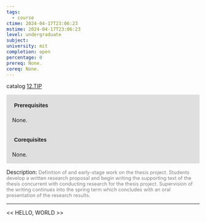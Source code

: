 ```yaml
---
tags:
  - course
ctime: 2024-04-17T23:06:23
mstime: 2024-04-17T23:06:23
level: undergraduate
subject: 
university: mit
completion: open
percentage: 0
prereq: None.
coreq: None.
---
```


catalog [12.TIP](http://student.mit.edu/catalog/m12a.html#12.TIP)

<span style="display: block; padding: 15px; background-color: rgb(100, 100, 100, 0.2);"><font id="m_prereq787_0" style="display: block; font-family: Arial, sans-serif; font-weight: bold; padding: 5px">Prerequisites</font><br><span id="prereq787_0">None.</span></span>
<span style="display: block; padding: 15px; background-color: rgb(100, 100, 100, 0.2);"><font id="m_coreq787_0" style="display: block; font-family: Arial, sans-serif; font-weight: bold; padding: 5px">Corequisites</font><br><span id="coreq787_0">None.</span></span>

<font style="">Description:</font>
<font style="color: grey; font-size: 0.8rem;">Definition of and early-stage work on the thesis project. Students develop a written research proposal and begin writing the supporting text of the thesis concurrent with conducting research for the thesis project. Supervision of the writing continues into the spring term which concludes with an oral presentation of the research results.</font>



---

<< HELLO, WORLD >>
